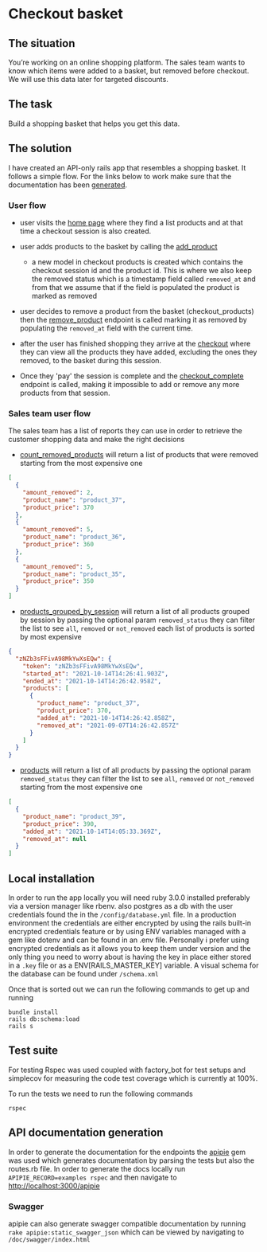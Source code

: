 # Checkout basket

## The situation 
You’re working on an online shopping platform. The sales team wants to know which items were added to a basket, but removed before checkout.
We will use this data later for targeted discounts.

## The task 
Build a shopping basket that helps you get this data.

## The solution
I have created an API-only rails app that resembles a shopping basket. It follows a simple flow.
For the links below to work make sure that the documentation has been [generated](#documentation).

### User flow
* user visits the [home page](http://localhost:3000/apipie/1.0/shop/list_products.html) where they find a list products and at that time 
a checkout session is also created.

* user adds products to the basket by calling the [add_product](http://localhost:3000/apipie/1.0/basket/add_product.html)
  * a new model in checkout products is created which contains the checkout session id and the product id. This is where we also keep the removed status
  which is a timestamp field called `removed_at` and from that we assume that if the field is populated the product is marked as removed
* user decides to remove a product from the basket (checkout_products) then the [remove_product](http://localhost:3000/apipie/1.0/basket/remove_product.html)
endpoint is called marking it as removed by populating the `removed_at` field with the current time. 
* after the user has finished shopping they arrive at the [checkout](http://localhost:3000/apipie/1.0/basket/list.html) where they can view all the products 
they have added, excluding the ones they removed, to the basket during this session.
* Once they 'pay' the session is complete and the [checkout_complete](http://localhost:3000/apipie/1.0/basket/checkout_complete.html) endpoint is called, 
making it impossible to add or remove any more products from that session.

### Sales team user flow
The sales team has a list of reports they can use in order to retrieve the customer shopping data and make the right decisions
* [count_removed_products](http://localhost:3000/apipie/1.0/reports/count_removed_products.html) will return a list of products that were removed starting 
from the most expensive one
```json
[
  {
    "amount_removed": 2,
    "product_name": "product_37",
    "product_price": 370
  },
  {
    "amount_removed": 5,
    "product_name": "product_36",
    "product_price": 360
  },
  {
    "amount_removed": 5,
    "product_name": "product_35",
    "product_price": 350
  }
]
```

* [products_grouped_by_session](http://localhost:3000/apipie/1.0/reports/products_grouped_by_session.html) will return a list of all products grouped by session
by passing the optional param `removed_status` they can filter the list to see `all`, `removed` or `not_removed` each list of products is sorted by most expensive
```json
{
  "zNZb3sFFivA98MkYwXsEQw": {
    "token": "zNZb3sFFivA98MkYwXsEQw",
    "started_at": "2021-10-14T14:26:41.903Z",
    "ended_at": "2021-10-14T14:26:42.958Z",
    "products": [
      {
        "product_name": "product_37",
        "product_price": 370,
        "added_at": "2021-10-14T14:26:42.858Z",
        "removed_at": "2021-09-07T14:26:42.857Z"
      }
    ]
  }
}
```
* [products](http://localhost:3000/apipie/1.0/reports/products.html) will return a list of all products
  by passing the optional param `removed_status` they can filter the list to see `all`, `removed` or `not_removed`  starting
  from the most expensive one 
```json
[
  {
    "product_name": "product_39",
    "product_price": 390,
    "added_at": "2021-10-14T14:05:33.369Z",
    "removed_at": null
  }
]
```

## Local installation
In order to run the app locally you will need ruby 3.0.0 installed preferably via a version manager like rbenv. also postgres as a db with the user credentials
found the in the `/config/database.yml` file. In a production environment the credentials are either encrypted by using the rails built-in encrypted credentials
feature or by using ENV variables managed with a gem like dotenv and can be found in an .env file. Personally i prefer using encrypted credentials 
as it allows you to keep them under version and the only thing you need to worry about is having the key in place either stored in a `.key` file or as 
a ENV[RAILS_MASTER_KEY] variable. A visual schema for the database can be found under `/schema.xml` 

Once that is sorted out we can run the following commands to get up and running
```shell
bundle install
rails db:schema:load
rails s
```

## Test suite
For testing Rspec was used coupled with factory_bot for test setups and simplecov for measuring the code test coverage which is currently at 100%.

To run the tests we need to run the following commands
```shell
rspec
```
## <a id="documentation"></a>API documentation generation ###
In order to generate the documentation for the endpoints the [apipie](https://github.com/Apipie/apipie-rails) gem was used which generates documentation 
by parsing the tests but also the routes.rb file. In order to generate the docs locally run ` APIPIE_RECORD=examples rspec` and then navigate to [http://localhost:3000/apipie](http://localhost:3000/apipie)

### Swagger
apipie can also generate swagger compatible documentation by running `rake apipie:static_swagger_json` which can be viewed by navigating to `/doc/swagger/index.html`
